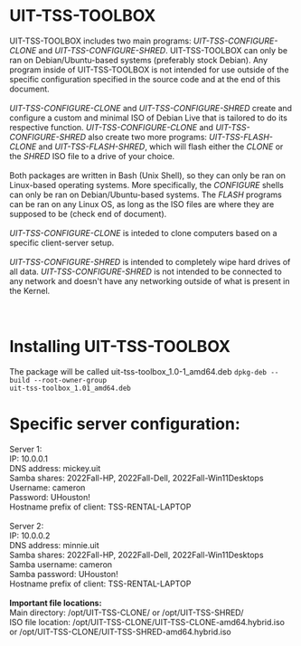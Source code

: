 # UIT-TSS-TOOLBOX
UIT-TSS-TOOLBOX includes two main programs: _UIT-TSS-CONFIGURE-CLONE_ and _UIT-TSS-CONFIGURE-SHRED_. UIT-TSS-TOOLBOX can only be ran on Debian/Ubuntu-based systems (preferably stock Debian). Any program inside of UIT-TSS-TOOLBOX is not intended for use outside of the specific configuration specified in the source code and at the end of this document.
<br />
<br />
_UIT-TSS-CONFIGURE-CLONE_ and _UIT-TSS-CONFIGURE-SHRED_ create and configure a custom and minimal ISO of Debian Live that is tailored to do its respective function. _UIT-TSS-CONFIGURE-CLONE_ and _UIT-TSS-CONFIGURE-SHRED_ also create two more programs: _UIT-TSS-FLASH-CLONE_ and _UIT-TSS-FLASH-SHRED_, which will flash either the _CLONE_ or the _SHRED_ ISO file to a drive of your choice.
<br />
<br />
Both packages are written in Bash (Unix Shell), so they can only be ran on Linux-based operating systems. More specifically, the _CONFIGURE_ shells can only be ran on Debian/Ubuntu-based systems. The _FLASH_ programs can be ran on any Linux OS, as long as the ISO files are where they are supposed to be (check end of document).
<br />
<br />
_UIT-TSS-CONFIGURE-CLONE_ is inteded to clone computers based on a specific client-server setup.
<br />
<br />
_UIT-TSS-CONFIGURE-SHRED_ is intended to completely wipe hard drives of all data. _UIT-TSS-CONFIGURE-SHRED_ is not intended to be connected to any network and doesn't have any networking outside of what is present in the Kernel.
<br />
<br />
<br />
# Installing UIT-TSS-TOOLBOX
The package will be called uit-tss-toolbox_1.0-1_amd64.deb
<code>dpkg-deb --build --root-owner-group uit-tss-toolbox_1.01_amd64.deb</code>
# Specific server configuration:
Server 1:\
IP: 10.0.0.1\
DNS address: mickey.uit\
Samba shares: 2022Fall-HP, 2022Fall-Dell, 2022Fall-Win11Desktops\
Username: cameron\
Password: UHouston!\
Hostname prefix of client: TSS-RENTAL-LAPTOP\
<br />
Server 2:\
IP: 10.0.0.2\
DNS address: minnie.uit\
Samba shares: 2022Fall-HP, 2022Fall-Dell, 2022Fall-Win11Desktops\
Samba username: cameron\
Samba password: UHouston!\
Hostname prefix of client: TSS-RENTAL-LAPTOP\
<br />
**Important file locations:**\
Main directory: /opt/UIT-TSS-CLONE/ or /opt/UIT-TSS-SHRED/\
ISO file location: /opt/UIT-TSS-CLONE/UIT-TSS-CLONE-amd64.hybrid.iso or /opt/UIT-TSS-CLONE/UIT-TSS-SHRED-amd64.hybrid.iso
